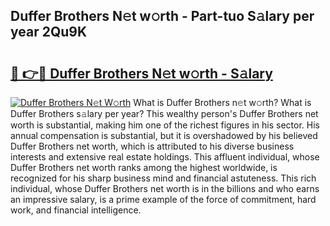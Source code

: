 ## Duffer Brothers N𝚎t w𝚘rth - Part-tuo S𝚊lary per year 2Qu9K

# <h2><a href="http://gc31xb.nevu.top/?p=Duffer+Brothers">🔗 👉🔴 Duffer Brothers N𝚎t w𝚘rth - S𝚊lary</a></h2>

[![Duffer Brothers N𝚎t W𝚘rth](https://i.imgur.com/Oavwk0R.jpeg)](http://gc31xb.nevu.top/?p=Duffer+Brothers)
What is Duffer Brothers n𝚎t w𝚘rth? What is Duffer Brothers s𝚊lary per year?
This wealthy person's Duffer Brothers net worth is substantial, making him one of the richest figures in his sector. His annual compensation is substantial, but it is overshadowed by his believed Duffer Brothers net worth, which is attributed to his diverse business interests and extensive real estate holdings. This affluent individual, whose Duffer Brothers net worth ranks among the highest worldwide, is recognized for his sharp business mind and financial astuteness. This rich individual, whose Duffer Brothers net worth is in the billions and who earns an impressive salary, is a prime example of the force of commitment, hard work, and financial intelligence.
